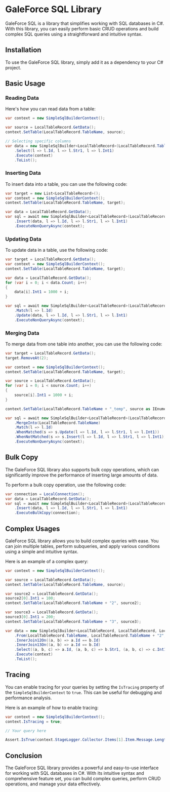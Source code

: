 # GaleForce SQL Library

GaleForce SQL is a library that simplifies working with SQL databases in C#. With this library, you can easily perform basic CRUD operations and build complex SQL queries using a straightforward and intuitive syntax.

## Installation

To use the GaleForce SQL library, simply add it as a dependency to your C# project.

## Basic Usage

### Reading Data

Here's how you can read data from a table:

```csharp
var context = new SimpleSqlBuilderContext();

var source = LocalTableRecord.GetData();
context.SetTable(LocalTableRecord.TableName, source);

// Selecting specific columns
var data = new SimpleSqlBuilder<LocalTableRecord>(LocalTableRecord.TableName)
    .Select(l => l.Id, l => l.Str1, l => l.Int1)
    .Execute(context)
    .ToList();
```

### Inserting Data

To insert data into a table, you can use the following code:

```csharp
var target = new List<LocalTableRecord>();
var context = new SimpleSqlBuilderContext();
context.SetTable(LocalTableRecord.TableName, target);

var data = LocalTableRecord.GetData();
var sql = await new SimpleSqlBuilder<LocalTableRecord>(LocalTableRecord.TableName)
    .Insert(data, l => l.Id, l => l.Str1, l => l.Int1)
    .ExecuteNonQueryAsync(context);
```

### Updating Data

To update data in a table, use the following code:

```csharp
var target = LocalTableRecord.GetData();
var context = new SimpleSqlBuilderContext();
context.SetTable(LocalTableRecord.TableName, target);

var data = LocalTableRecord.GetData();
for (var i = 0; i < data.Count; i++)
{
    data[i].Int1 = 1000 + i;
}

var sql = await new SimpleSqlBuilder<LocalTableRecord>(LocalTableRecord.TableName)
    .Match(l => l.Id)
    .Update(data, l => l.Id, l => l.Str1, l => l.Int1)
    .ExecuteNonQueryAsync(context);
```

### Merging Data

To merge data from one table into another, you can use the following code:

```csharp
var target = LocalTableRecord.GetData();
target.RemoveAt(2);

var context = new SimpleSqlBuilderContext();
context.SetTable(LocalTableRecord.TableName, target);

var source = LocalTableRecord.GetData();
for (var i = 0; i < source.Count; i++)
{
    source[i].Int1 = 1000 + i;
}

context.SetTable(LocalTableRecord.TableName + "_temp", source as IEnumerable<LocalTableRecord>);

var sql = await new SimpleSqlBuilder<LocalTableRecord>(LocalTableRecord.TableName + "_temp")
    .MergeInto(LocalTableRecord.TableName)
    .Match(l => l.Id)
    .WhenMatched(s => s.Update(l => l.Id, l => l.Str1, l => l.Int1))
    .WhenNotMatched(s => s.Insert(l => l.Id, l => l.Str1, l => l.Int1))
    .ExecuteNonQueryAsync(context);
```

## Bulk Copy

The GaleForce SQL library also supports bulk copy operations, which can significantly improve the performance of inserting large amounts of data.

To perform a bulk copy operation, use the following code:

```csharp
var connection = LocalConnection();
var data = LocalTableRecord.GetData();
var sql = await new SimpleSqlBuilder<LocalTableRecord>(LocalTableRecord.TableName)
    .Insert(data, l => l.Id, l => l.Str1, l => l.Int1)
    .ExecuteBulkCopy(connection);
```

## Complex Usages

GaleForce SQL library allows you to build complex queries with ease. You can join multiple tables, perform subqueries, and apply various conditions using a simple and intuitive syntax.

Here is an example of a complex query:

```csharp
var context = new SimpleSqlBuilderContext();

var source = LocalTableRecord.GetData();
context.SetTable(LocalTableRecord.TableName, source);

var source2 = LocalTableRecord.GetData();
source2[0].Int1 = 100;
context.SetTable(LocalTableRecord.TableName + "2", source2);

var source3 = LocalTableRecord.GetData();
source3[0].Int1 = 200;
context.SetTable(LocalTableRecord.TableName + "3", source3);

var data = new SimpleSqlBuilder<LocalTableRecord, LocalTableRecord, LocalTableRecord, LocalTableRecord>()
    .From(LocalTableRecord.TableName, LocalTableRecord.TableName + "2", LocalTableRecord.TableName + "3")
    .InnerJoin12On((a, b) => a.Id == b.Id)
    .InnerJoin13On((a, b) => a.Id == b.Id)
    .Select((a, b, c) => a.Id, (a, b, c) => b.Str1, (a, b, c) => c.Int1)
    .Execute(context)
    .ToList();
```

## Tracing

You can enable tracing for your queries by setting the `IsTracing` property of the `SimpleSqlBuilderContext` to `true`. This can be useful for debugging and performance analysis.

Here is an example of how to enable tracing:

```csharp
var context = new SimpleSqlBuilderContext();
context.IsTracing = true;

// Your query here

Assert.IsTrue(context.StageLogger.Collector.Items[1].Item.Message.Length > 0);
```

## Conclusion

The GaleForce SQL library provides a powerful and easy-to-use interface for working with SQL databases in C#. With its intuitive syntax and comprehensive feature set, you can build complex queries, perform CRUD operations, and manage your data effectively.

